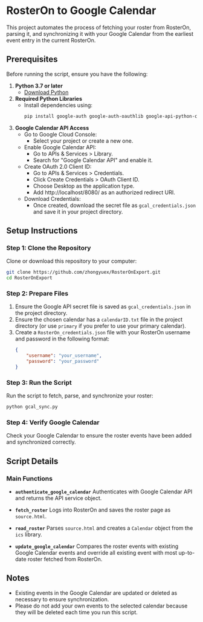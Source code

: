 # RosterOn to Google Calendar

This project automates the process of fetching your roster from RosterOn, parsing it, and synchronizing it with your Google Calendar from the earliest event entry in the current RosterOn.

## Prerequisites
Before running the script, ensure you have the following:

1. **Python 3.7 or later**
   - [Download Python](https://www.python.org/downloads/)
2. **Required Python Libraries**
   - Install dependencies using:
     ```bash
     pip install google-auth google-auth-oauthlib google-api-python-client bs4 ics requests pytz
     ```
3. **Google Calendar API Access**
   - Go to Google Cloud Console:
      * Select your project or create a new one.
   - Enable Google Calendar API:
     * Go to APIs & Services > Library.
     * Search for "Google Calendar API" and enable it.
   - Create OAuth 2.0 Client ID:
     * Go to APIs & Services > Credentials.
     * Click Create Credentials > OAuth Client ID.
     * Choose Desktop as the application type.
     * Add http://localhost/8080/ as an authorized redirect URI.
   - Download Credentials:
     * Once created, download the secret file as `gcal_credentials.json` and save it in your project directory.

## Setup Instructions

### Step 1: Clone the Repository
Clone or download this repository to your computer:
```bash
git clone https://github.com/zhongyuex/RosterOnExport.git
cd RosterOnExport
```

### Step 2: Prepare Files
1. Ensure the Google API secret file is saved as `gcal_credentials.json` in the project directory.
2. Ensure the chosen calendar has a `calendarID.txt` file in the project directory (or use `primary` if you prefer to use your primary calendar).
3. Create a `RosterOn_credentials.json` file with your RosterOn username and password in the following format:
   ```json
   {
       "username": "your_username",
       "password": "your_password"
   }
   ```

### Step 3: Run the Script
Run the script to fetch, parse, and synchronize your roster:
```bash
python gcal_sync.py
```

### Step 4: Verify Google Calendar
Check your Google Calendar to ensure the roster events have been added and synchronized correctly.

## Script Details

### Main Functions

- **`authenticate_google_calendar`**
  Authenticates with Google Calendar API and returns the API service object.

- **`fetch_roster`**
  Logs into RosterOn and saves the roster page as `source.html`.

- **`read_roster`**
  Parses `source.html` and creates a `Calendar` object from the `ics` library.

- **`update_google_calendar`**
  Compares the roster events with existing Google Calendar events and override all existing event with most up-to-date roster fetched from RosterOn.

## Notes
- Existing events in the Google Calendar are updated or deleted as necessary to ensure synchronization.
- Please do not add your own events to the selected calendar because they will be deleted each time you run this script.

